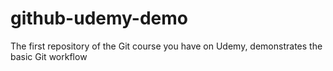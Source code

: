 # github-udemy-demo
The first repository of the Git course you have on Udemy, demonstrates the basic Git workflow
